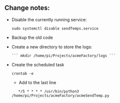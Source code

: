 ## Change notes: ##

* Disable the currently running service:

     ``` sudo systemctl disable sendTemps.service ```

* Backup the old code 

* Create a new directory to store the logs:

      ``` mkdir /home/pi/Projects/acmeFactory/logs ```

* Create the scheduled task

     ``` crontab -e ```

     * Add to the last line

     ```	*/5 * * * * /usr/bin/python3 /home/pi/Projects/acmeFactory/acmeSendTemp.py ```
